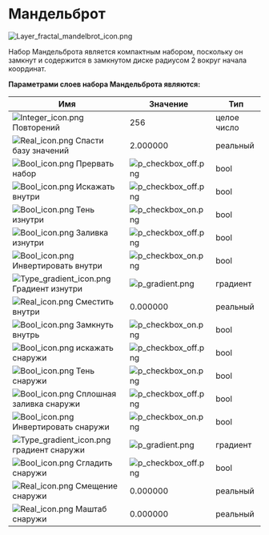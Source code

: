# Мандельброт

![Layer\_fractal\_mandelbrot\_icon.png](https://lh7-us.googleusercontent.com/ljR044bXKq9GqSNUgH1bQvRgmCCT-PZh\_hfmFnUFRioAOzK9O8t\_-vN58KFR\_wGnKSblp\_54NzF0USCiO8hu-K4LVDPwADOMQSPvK2ODXRiv3bREfjs-KmoPdFJqyPXVYPZfJtI-KERjmf8785TtF74)

Набор Мандельброта является компактным набором, поскольку он замкнут и содержится в замкнутом диске радиусом 2 вокруг начала координат.

**Параметрами слоев набора Мандельброта являются:**

| Имя                                                                                                                                                                                                                                                                     | Значение                                                                                                                                                                                                                 | Тип         |
| ----------------------------------------------------------------------------------------------------------------------------------------------------------------------------------------------------------------------------------------------------------------------- | ------------------------------------------------------------------------------------------------------------------------------------------------------------------------------------------------------------------------ | ----------- |
| <img src="https://lh7-us.googleusercontent.com/_YYMWkMrRzIcZfftacj7yxSwTA9Yw1-uIvQuLNDxrQThqfF5tsepii5tiADeCb-UKOo5kxK_X1TU6ivc5-Ux2GJNODHtlUpuQkWkwY-iJ2vxIEToqn_njOXbtYjUILdfc_RI8vd07JeV7sHlSdLOdEY" alt="Integer_icon.png" data-size="line"> Повторений             | 256                                                                                                                                                                                                                      | целое число |
| <img src="https://lh7-us.googleusercontent.com/1grDqBfDBYDOf3ZASW4s1C5N6q_J9KR-2jT-0sftfn9FP3iyJMKYp76UWbVCWOwRdjaOynkAw5IcfmDzlym4SPCIjSgEhwkeZlPesdQwxS_us0o24NNBzUKZCNofriqtk80TMTxSQNIRdIQyPSTmlYk" alt="Real_icon.png" data-size="line"> Спасти базу значений      | 2.000000                                                                                                                                                                                                                 | реальный    |
| <img src="https://lh7-us.googleusercontent.com/su17iYWcGWdb6h5pYNApFuh9yREI1Nk2mH7kEYKah2lJz12-6xBHU6MUChjCRfsyZH5yDBosdg4IeEwQJfIciwwm5VGzd96EeHtU7xcUKMcLMEbAIJl2Gpz1NJvDYMrhyfoAAMwKO9xsR0l4fHWBtOI" alt="Bool_icon.png" data-size="line"> Прервать набор            | ![p\_checkbox\_off.png](https://lh7-us.googleusercontent.com/FbvOAqm16gM-xBv6PB9vU\_YhZt0zC9UM4A3QftA1HK3MtioTpYzneTYihve2dRuGczH1XyGUBuRQyI9W9ZoYfp-eHxKadtXk7GrGKg9R2YFAP-9eHyh2EBxBVaLXYpI15gpEiaTgJvssUegQXWyXEho)   | bool        |
| <img src="https://lh7-us.googleusercontent.com/Iq6iN4jPcmPk8hfuv6L2u8h1fyGOHord6Kt8LbpijOjtkmErSp7cdaX2bEDwjkI1peFoTi4-EYJb3BVLMckvFHmaizAqFZgWK0mkg2VqSbSLItUI9OsZ-TlPZ1oIfQCzxgJS5jjOV0nBRgl5t-anh0Q" alt="Bool_icon.png" data-size="line"> Искажать внутри           | ![p\_checkbox\_off.png](https://lh7-us.googleusercontent.com/OXvCb9V5YHKZDDovZ3zmc90P\_HP1UfCmDLjbXbvD-Zml6e6mpDMjo98PrlebxeqcHXitZhJ9OkAGsKXhfvT7\_1JpRJRgrQoDzQPWtdCafMNF8EfqdNR-gCcKVGKBjjB9iWJHqC-o7ZNqKJ5Zdx4eprk)  | bool        |
| <img src="https://lh7-us.googleusercontent.com/oZ1U-7SU1hTwCzN_CgpbRonY5-ls102hMlvzb9mwy52ZyYVc3bdpHubiny_YkTnLh63q83cxDhdtMSh_vxLOvyaxZxck-SLgzM9HaXiryq8JuK-VGjxsU0lbTqlS5amy-0TIaDple7S8Law_aGsOfYw" alt="Bool_icon.png" data-size="line"> Тень изнутри              | ![p\_checkbox\_on.png](https://lh7-us.googleusercontent.com/YUf4kkZ2NFa3xPodDf3mvKQbgFCa1Lpzu\_Ld6lB7y0lm\_QYJFYRFW\_Uo4Q\_FrrhpgXcTyoZhemu11c7H3MHELNk7rUswid6gxVyjrb79WT2zcSLftm8YqseMZ7K2N8gcv01JisyWnO9R7lkYDG3XAAQ) | bool        |
| <img src="https://lh7-us.googleusercontent.com/MthACjl01dqVwyXjS9W9sWDp9K2sRwaT1OeTVGQelhK2HGLf05nmjYf4QM9J2bHNrcYMudC1Xog6QYu1MFle2JHEk98656Vuoub_G9kgynJLb82TCDHBrQNFPykFEvnmhDf9nsednUXOcqf4GBDw_3g" alt="Bool_icon.png" data-size="line"> Заливка изнутри           | ![p\_checkbox\_off.png](https://lh7-us.googleusercontent.com/vc\_ro2QKbRIsrjhDiC5MYX8bh3XSiOzXyksra2TXtRVzCO3t-8hDH-R66WnIDvcI0o5iDjCewLXwQ62\_aywf8P70aWxuH1nRCaWuC2TeKQayhG\_tiL69bNC74XDpowsi64eiuR5DswvJpdD2KEbS31c) | bool        |
| <img src="https://lh7-us.googleusercontent.com/vOdGfLHIg0C2FETV96reOwpsuEVY5RyzhfXw-UsEcz_n3KSYmgDmyjwHXhZ2g3NYMFl9ye47gFqmpb-0SQlo5uG2uV9ftLGjHgGyQKU0zhhzkUZ1Fu5f3FJsEMqAhkSGKdrYxgd85hU4lLjqrlRUUYc" alt="Bool_icon.png" data-size="line"> Инвертировать внутри      | ![p\_checkbox\_on.png](https://lh7-us.googleusercontent.com/S\_4bU4FZ5owXce0YB-BS6ppjTpnyCLlaxwnAnYlGe425pzbiwrwdcpwxYBORlhxKSPk6GXERtKS9d20LY0-etxAMcRZxC5jukJQhhDTwIQZqjCKwIeomzdB7y6LuqPezZcC9hMNBtJwZ37t2s\_l1UKU)   | bool        |
| <img src="https://lh7-us.googleusercontent.com/LZT97brYjYhOT-KCpxV3WJlxfa7A_dZ4iDrhiThrf1Kg7I1rXNhi3HRmjA5TbpljwkvRRcI_o2m7Lp76u8096FdBRoW-UhB8acSoBHurAb40tzsLv34GHDATKRpwhXkEwSLEWXP6Mo1a211k2ma0u0g" alt="Type_gradient_icon.png" data-size="line"> Градиент изнутри | ![p\_gradient.png](https://lh7-us.googleusercontent.com/67\_oymZhzfxHd64Z52MtVZSO9miS2fa8PGnqJ3i92ihT-Y6VKIuL\_8RCknelru\_tbJ7-lIKwO\_zOBLp1QY75iBuiKbjdf28zomnNboT5KYutD-laEnAkzyKFArXxJOCBSzHhPXxcnNlQbnfFnIh6kJg)     | градиент    |
| <img src="https://lh7-us.googleusercontent.com/vyF6E2rsggjUEcwgCxZAuVvOx9NB-M1LAIsaZpxtCHChaMSbibuDP4rqrlJG6WFo7aVIUANTpMhZjTV9Uf6JgnfFiP8lroUFRR6v2Q3a0FLuDIVsx-JMMl18AF9K9kI2UJ32P43v0ciyUwuqmipvMKc" alt="Real_icon.png" data-size="line"> Сместить внутри           | 0.000000                                                                                                                                                                                                                 | реальный    |
| <img src="https://lh7-us.googleusercontent.com/FkKsxJ8YdGLCctc-fenrJhs2dh4uKnFYALMAilNlFbQp16tOUPZHs9vqnTDil57VQO0pQXIADMJtROKmNcaSTslAbMrtyVsfXxSEEDrD3PCxmPslku0NoZXJkkPCsRJdax0S9pBgsJfp8DafbLdxTeo" alt="Bool_icon.png" data-size="line"> Замкнуть внутрь           | ![p\_checkbox\_on.png](https://lh7-us.googleusercontent.com/6OavNYUMJHk0OtVKchtdq5hteAI-PPvAvt1DPCQuSawpxmLpdjv0-MJhPRRpH\_h7X87SMjgCfr87nI3dui7OxxgGtAULLJoWXSQMQ6oBqLYw0XSu0pRp-hqEqaigaptSO1puP02z7CPfa8y9ammtAAo)    | bool        |
| <img src="https://lh7-us.googleusercontent.com/S9oBgCXOep_A2mrgFkorsRnAKk5l0VIA1USlwf0KUEoB4dq45bS__ztuGLb7K3tW8vGgRO80FWbWXiiasBrR7MSB-c5KeVcl6umhuOg1SiZ6KXanNUjb0VM0c7UhbEKKXZdWseagtvEKaC4Uu82dVJ4" alt="Bool_icon.png" data-size="line"> искажать снаружи          | ![p\_checkbox\_off.png](https://lh7-us.googleusercontent.com/zjwajWz777mcYOpOvcKzX98jpS3QTIEGdnjRQAwgpQ3N-Vf\_SKSgsu-BZ2dUXDBZE1ovlwQx0AWmkWYprD5wAqy3hZF6XKUcplc52a8RW2tiYx9x7tmn\_Gp7PXojVcwcqr6j30NrAi4btnesctxqmls)  | bool        |
| <img src="https://lh7-us.googleusercontent.com/jRHkAyN1q4H3kn9yyiC7IIgmOREFmROvP7U3WJdYTSQhGwdQxal3Xci3nES5k9yGMaJ6hTN6_rkl4A52slAvMvxeQevcmjz9VUGWG6RmH1jyGXddT43MaknzKFI5ItPYpKkPkLP25C0EvxrIF5knX-Q" alt="Bool_icon.png" data-size="line"> Тень снаружи              | ![p\_checkbox\_on.png](https://lh7-us.googleusercontent.com/b4qZO-qwvMqnR\_NgDgMGYIaJ0yH3XQf1rxmvrwomXlhyHUHllf7QGGh3xBBOpQOKCbW3mqhky9tK2BLingNC4Gj8lpTB9GAlnNtaCnaWYJNanZn38feX9DKQCf3Uc59qUFIGDbqY2Rroxdsp1PjvElM)    | bool        |
| <img src="https://lh7-us.googleusercontent.com/rTZCOyJs-y5x32erXJSlb3bTPFWqGTlGX2fxv5jHtXw93T9e1U8f1dkNo5pPCnp6X4X7tph4EmI9sSu42WNxFMGF8hRKmlYbiKZWK4nwDTDLsOPbgxg0AVi1buoVkP-IPy6w2Xv7JjTS4kKEvhiIKks" alt="Bool_icon.png" data-size="line"> Сплошная заливка снаружи  | ![p\_checkbox\_off.png](https://lh7-us.googleusercontent.com/BD\_egC-97czrNRIuEiPKkbvcLDAWC6-OXU\_D1hYHm-dQrnvV4QsoVOfaSpf0eszO-trIuByeviX1-Egkfcrg53RFJWyLFCtZgT36aggGGRNHQyGnWeDuMDv53N\_L47IdAqZzhfz2SBKiLytXgop8-XQ) | bool        |
| <img src="https://lh7-us.googleusercontent.com/A_f7_-bhI5Moz7D1dfv43SznEMcJKPveS5elvnVQeBXTGNqULPVNNkfueqR8mtaL-ttcIs1iWVgVRDwNQ1DJnwUrRZt7jsZgOJROgx3lsnwCBKT1g1a9BicmVo2JA3rLi48Sn8WtHGl4bOxYWJ_RKOQ" alt="Bool_icon.png" data-size="line">Инвертировать снаружи      | ![p\_checkbox\_on.png](https://lh7-us.googleusercontent.com/dgHKQSVLHnQ-ZSOp3W0k2L3hYeNTCynpkDMxikJhKuh6tOJ0TLys6HCk0e3ox5Pd8nd7IrGMxNdJHRroROQbgheqKwxH932hCB2UZPhZNvNB0v4xnhEpQTSo-6tJJmHTuiDM7twyWHkTH22CGdggCm4)     | bool        |
| <img src="https://lh7-us.googleusercontent.com/YSfwUbrbYjAIvSNd61BT6hdmtoKtOrlVW7pciYNSg68ugWkuKONGsGlyPrnXqKooo528ihsMt1qy9cNXL6VedcGOHp4br_XkNkA2KhFyKtAwKLwmYkdZyNnOwVeKL8BH5ThicMYVnFmCqQxwIV2FJrM" alt="Type_gradient_icon.png" data-size="line"> градиент снаружи | ![p\_gradient.png](https://lh7-us.googleusercontent.com/zWVS3VGUDDncfe9ErXEd7Ojt7eCAhWSo-2kNDBuAhwe0eE8NGMFWFhE34Gd0O\_9K9na2Th748Xlf93x6wloET\_gbUuHc-d1JgtmDXECxYCz6WWj4IFL4W5Sln-IQFfpU0QYfk00Vnk0-ubUPAzWxfS8)       | градиент    |
| <img src="https://lh7-us.googleusercontent.com/hc2H6Ms8vCe5oIBm5nN2oh5i5JnVs7aHBxQ4OgiPxCKModX4s1ODHzV6ZxV0sys80kMTRP12wMVC3mVXDPm5bKRSZuaORkW1NADMBNstusvJwMhqgL7F7RSBXTW05AfLj4zJCEJKvW5Kf5ITpcIBhaI" alt="Bool_icon.png" data-size="line"> Сгладить снаружи          | ![p\_checkbox\_off.png](https://lh7-us.googleusercontent.com/h-z0Hhdwva3f9KlJbVnhuSAfw5cskJSbegB5T3nJKnfCFspJtGIw2-UDQ2KjzgWHaQld4LJkp7uAt\_SbWrPRuctDCoDXzQ0n3S7BjiKYhRYXfAUldeyzXvmdeCDcIYHu0DuPsWwc7F151gd6lpEY8Fk)   | bool        |
| <img src="https://lh7-us.googleusercontent.com/gsvx2a8BGN4jxCksGVaCRahuAYCIODn8iZhUrG4MXTVEOSNyykLFRV0rGqa-1i-8q4ZzbZ-UAPwFXdzWu9lXFbHxkdLfni1-DdrfDFO3sIrkUZNJ6S4PyatM19ScgWElLcXWedIFAvrtre2E-wzeDyM" alt="Real_icon.png" data-size="line"> Смещение снаружи          | 0.000000                                                                                                                                                                                                                 | реальный    |
| <img src="https://lh7-us.googleusercontent.com/1JwGavggYUN5VHPGC2_g2oSeZTKxCXiC2FRnH-LAYSOo69JQtTQWSgM9Khb4T6hJH87dsSlT8sO4xKqbyxQ9_gRhLymXo50dJvWSuHT18benFDBBwHA3UGJwjuJB2nyyfF3b4aZuNAMrgrUbk7_zBMI" alt="Real_icon.png" data-size="line"> Маштаб снаружи            | 0.000000                                                                                                                                                                                                                 | реальный    |

